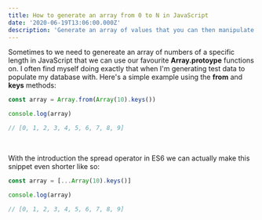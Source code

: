 ```yaml
---
title: How to generate an array from 0 to N in JavaScript
date: '2020-06-19T13:06:00.000Z'
description: 'Generate an array of values that you can then manipulate with map, forEach etc'
---
```


Sometimes to we need to genereate an array of numbers of a specific length in JavaScript that we can use our favourite **Array.protoype** functions on. I often find myself doing exactly that when I'm generating test data to populate my database with. Here's a simple example using the **from** and **keys** methods:

```javascript
const array = Array.from(Array(10).keys())

console.log(array)

// [0, 1, 2, 3, 4, 5, 6, 7, 8, 9]
```

<br/>

With the introduction the spread operator in ES6 we can actually make this snippet even shorter like so:

```javascript
const array = [...Array(10).keys()]

console.log(array)

// [0, 1, 2, 3, 4, 5, 6, 7, 8, 9]
```

<br/>
